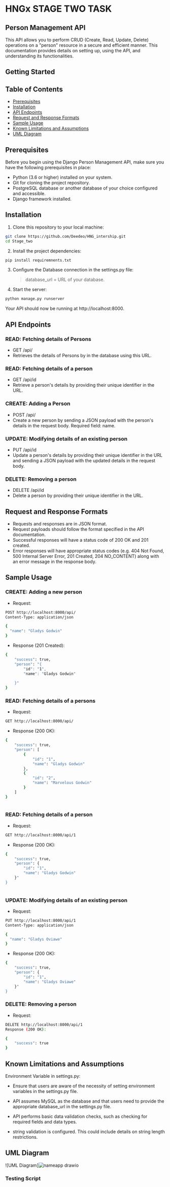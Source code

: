 # HNGx STAGE TWO TASK


## Person Management API

This API allows you to perform CRUD (Create, Read, Update, Delete) operations on a "person" resource in a secure and efficient manner. This documentation provides details on setting up, using the API, and understanding its functionalities.


## Getting Started


## Table of Contents
- [Prerequisites](#prerequisites)
- [Installation](#installation)
- [API Endpoints](#api_endpoints)
- [Request and Response Formats](#response_formats)
- [Sample Usage](#sample_usage)
- [Known Limitations and Assumptions](#known_limitations)
- [UML Diagram](#uml_diagram)

## Prerequisites
Before you begin using the Django Person Management API, make sure you have the following prerequisites in place:

- Python (3.6 or higher) installed on your system.
- Git for cloning the project repository.
- PostgreSQL database or another database of your choice configured and accessible.
- Django framework installed.



## Installation
1. Clone this repository to your local machine:

```bash
git clone https://github.com/Deedeo/HNG_intership.git
cd Stage_two
```
2. Install the project dependencies:

```bash
pip install requiremnents.txt
```

3. Configure the Database connection in the settings.py file:

    >  database_url = URL of your database.

4. Start the server:

```bash
python manage.py runserver
```
Your API should now be running at http://localhost:8000.

## API Endpoints

### READ: Fetching details of Persons
- GET /api/
-  Retrieves the details of Persons by in the database using this URL.

### READ: Fetching details of a person
- GET /api/id
- Retrieve a person's details by providing their unique identifier in the URL.

### CREATE: Adding a Person
- POST /api/
- Create a new person by sending a JSON payload with the person's details in the request body. Required field: name.


### UPDATE: Modifying details of an existing person
- PUT /api/id
- Update a person's details by providing their unique identifier in the URL and sending a JSON payload with the updated details in the request body.

### DELETE: Removing a person
- DELETE /api/id
- Delete a person by providing their unique identifier in the URL.

## Request and Response Formats

- Requests and responses are in JSON format.
- Request payloads should follow the format specified in the API documentation.
- Successful responses will have a status code of 200 OK and 201 created.
- Error responses will have appropriate status codes (e.g. 404 Not Found, 500 Internal Server Error, 201 Created, 204 NO_CONTENT) along with an error message in the response body.

## Sample Usage

### CREATE: Adding a new person
- Request:

```bash
POST http://localhost:8000/api/
Content-Type: application/json

{
  "name": "Gladys Godwin"
}
```
- Response (201 Created):

```bash
{
    "success": true,
    "person": "{
        "id": "1",
        "name": "Gladys Godwin"
        
    }"
}
```
### READ: Fetching details of a persons

- Request:
```bash
GET http://localhost:8000/api/
```

- Response (200 OK):

```bash
{
    "success": true,
    "person": [
        {
            "id": "1",
            "name": "Gladys Godwin"
        },
        {
            "id": "2",
            "name": "Marvelous Godwin"
        }
    ]
}
  
```

### READ: Fetching details of a person

- Request:
```bash
GET http://localhost:8000/api/1
```

- Response (200 OK):

```bash
{
    "success": true,
    "person": {
        "id": "1",
        "name": "Gladys Godwin"
    }"
}
    
```

### UPDATE: Modifying details of an existing person

- Request:
```bash
PUT http://localhost:8000/api/1
Content-Type: application/json

{
  "name": "Gladys Oviawe"
}
```

- Response (200 OK):

```bash
{
    "success": true,
    "person": {
        "id": "1",
        "name": "Gladys Oviawe"
    }"
}
```

### DELETE: Removing a person

- Request:

```bash
DELETE http://localhost:8000/api/1
Response (200 OK):
```
```bash
{
    "success": true
}
```

## Known Limitations and Assumptions

Environment Variable in settings.py:

- Ensure that users are aware of the necessity of setting environment variables in the settings.py file.

- API assumes MySQL as the database and that users need to provide the appropriate database_url in the settings.py file. 

- API performs basic data validation checks, such as checking for required fields and data types. 

- string validation is configured. This could include details on string length restrictions.


## UML Diagram

![UML Diagram]![nameapp drawio](https://github.com/gladysgodwin/HNGx-Internship/assets/99274632/0a52522b-5b7d-4a7f-9e6a-40ac76a91e05)




### Testing Script
